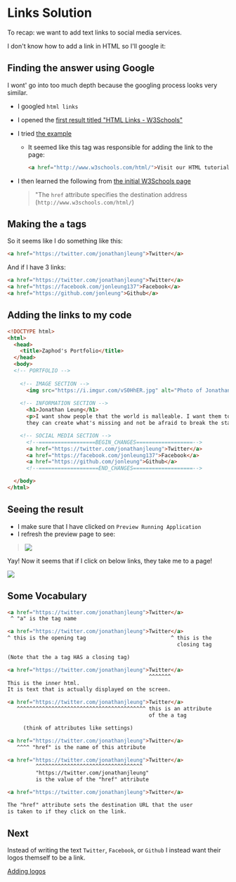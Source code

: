 # Links Solution

To recap: we want to add text links to social media services.

I don't know how to add a link in HTML so I'll google it:

## Finding the answer using Google

I wont' go into too much depth because the googling process looks very similar.

- I googled `html links`
- I opened the [first result titled "HTML Links - W3Schools"](http://www.w3schools.com/html/html_links.asp)
- I tried [the example](http://www.w3schools.com/html/tryit.asp?filename=tryhtml_links_w3schools)
  - It seemed like this tag was responsible for adding the link to the page:
  
    ```html
    <a href="http://www.w3schools.com/html/">Visit our HTML tutorial</a>
    ```

- I then learned the following from [the initial W3Schools page](http://www.w3schools.com/html/html_links.asp)
  > "The `href` attribute specifies the destination address (`http://www.w3schools.com/html/`)

## Making the `a` tags

So it seems like I do something like this:

```html
<a href="https://twitter.com/jonathanjleung">Twitter</a>
```

And if I have 3 links:

```html
<a href="https://twitter.com/jonathanjleung">Twitter</a>
<a href="https://facebook.com/jonleung137">Facebook</a>
<a href="https://github.com/jonleung">Github</a>
```

## Adding the links to my code

```html
<!DOCTYPE html>
<html>
  <head>
    <title>Zaphod's Portfolio</title>
  </head>
  <body>
  <!-- PORTFOLIO -->
  
    <!-- IMAGE SECTION -->
      <img src="https://i.imgur.com/vS0HhER.jpg" alt="Photo of Jonathan">
  
    <!-- INFORMATION SECTION -->
      <h1>Jonathan Leung</h1>
      <p>I want show people that the world is malleable. I want them to know 
      they can create what's missing and not be afraid to break the status quo.</p>

    <!-- SOCIAL MEDIA SECTION -->
      <!--==================BEGIN_CHANGES==================-->
      <a href="https://twitter.com/jonathanjleung">Twitter</a>
      <a href="https://facebook.com/jonleung137">Facebook</a>
      <a href="https://github.com/jonleung">Github</a>
      <!--===================END_CHANGES===================-->

  </body>
</html>
```

## Seeing the result

- I make sure that I have clicked on `Preview Running Application`
- I refresh the preview page to see:

> ![](img/links.png)

Yay! Now it seems that if I click on below links, they take me to a page!

![](img/celebration.gif)

## Some Vocabulary

```html
<a href="https://twitter.com/jonathanjleung">Twitter</a>
 ^ "a" is the tag name
```

```html
<a href="https://twitter.com/jonathanjleung">Twitter</a>
^ this is the opening tag                           ^ this is the
                                                      closing tag

(Note that the a tag HAS a closing tag)
```

```html
<a href="https://twitter.com/jonathanjleung">Twitter</a>
                                             ^^^^^^^
This is the inner html.
It is text that is actually displayed on the screen.
```

```html
<a href="https://twitter.com/jonathanjleung">Twitter</a>
   ^^^^^^^^^^^^^^^^^^^^^^^^^^^^^^^^^^^^^^^^^ this is an attribute
                                             of the a tag

     (think of attributes like settings)
```

```html
<a href="https://twitter.com/jonathanjleung">Twitter</a>
   ^^^^ "href" is the name of this attribute
```

```html
<a href="https://twitter.com/jonathanjleung">Twitter</a>
         ^^^^^^^^^^^^^^^^^^^^^^^^^^^^^^^^^^ 
         "https://twitter.com/jonathanjleung"
         is the value of the "href" attribute
```

```html
<a href="https://twitter.com/jonathanjleung">Twitter</a>

The "href" attribute sets the destination URL that the user 
is taken to if they click on the link.
```

## Next

Instead of writing the text `Twitter`, `Facebook`, or `Github`
I instead want their logos themself to be a link.

[Adding logos](logos_challenge.md)
